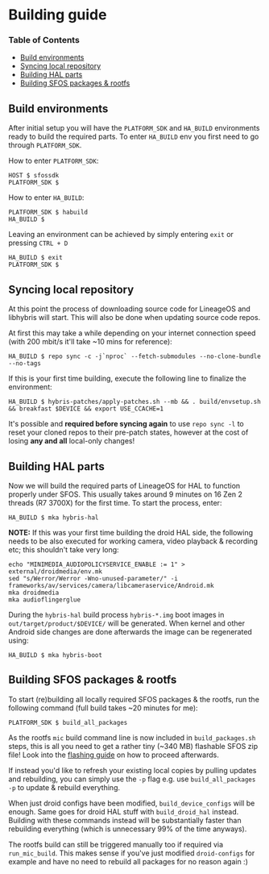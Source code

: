 # Building guide

### Table of Contents
* [Build environments](#build-environments)
* [Syncing local repository](#syncing-local-repository)
* [Building HAL parts](#building-hal-parts)
* [Building SFOS packages & rootfs](#building-sfos-packages-rootfs)

## Build environments

After initial setup you will have the `PLATFORM_SDK` and `HA_BUILD` environments ready to build the required parts. To enter `HA_BUILD` env you first need to go through `PLATFORM_SDK`.

How to enter `PLATFORM_SDK`:
```
HOST $ sfossdk
PLATFORM_SDK $
```

How to enter `HA_BUILD`:
```
PLATFORM_SDK $ habuild
HA_BUILD $
```

Leaving an environment can be achieved by simply entering `exit` or pressing `CTRL + D`
```
HA_BUILD $ exit
PLATFORM_SDK $
```

## Syncing local repository

At this point the process of downloading source code for LineageOS and libhybris will start. This will also be done when updating source code repos.

At first this may take a while depending on your internet connection speed (with 200 mbit/s it'll take ~10 mins for reference):
```
HA_BUILD $ repo sync -c -j`nproc` --fetch-submodules --no-clone-bundle --no-tags
```

If this is your first time building, execute the following line to finalize the environment:
```
HA_BUILD $ hybris-patches/apply-patches.sh --mb && . build/envsetup.sh && breakfast $DEVICE && export USE_CCACHE=1
```

It's possible and **required before syncing again** to use `repo sync -l` to reset your cloned repos to their pre-patch states, however at the cost of losing **any and all** local-only changes!

## Building HAL parts

Now we will build the required parts of LineageOS for HAL to function properly under SFOS. This usually takes around 9 minutes on 16 Zen 2 threads (R7 3700X) for the first time. To start the process, enter:
```
HA_BUILD $ mka hybris-hal
```

**NOTE:** If this was your first time building the droid HAL side, the following needs to be also executed for working camera, video playback & recording etc; this shouldn't take very long:
```
echo "MINIMEDIA_AUDIOPOLICYSERVICE_ENABLE := 1" > external/droidmedia/env.mk
sed "s/Werror/Werror -Wno-unused-parameter/" -i frameworks/av/services/camera/libcameraservice/Android.mk
mka droidmedia
mka audioflingerglue
```

During the `hybris-hal` build process `hybris-*.img` boot images in `out/target/product/$DEVICE/` will be generated. When kernel and other Android side changes are done afterwards the image can be regenerated using:
```
HA_BUILD $ mka hybris-boot
```

## Building SFOS packages & rootfs<a name="building-sfos-packages-rootfs"></a>

To start (re)building all locally required SFOS packages & the rootfs, run the following command (full build takes ~20 minutes for me):
```
PLATFORM_SDK $ build_all_packages
```

As the rootfs `mic` build command line is now included in `build_packages.sh` steps, this is all you need to get a rather tiny (~340 MB) flashable SFOS zip file! Look into the [flashing guide](FLASHING.md) on how to proceed afterwards.

If instead you'd like to refresh your existing local copies by pulling updates and rebuilding, you can simply use the `-p` flag e.g. use `build_all_packages -p` to update & rebuild everything.

When just droid configs have been modified, `build_device_configs` will be enough. Same goes for droid HAL stuff with `build_droid_hal` instead. Building with these commands instead will be substantially faster than rebuilding everything (which is unnecessary 99% of the time anyways).

The rootfs build can still be triggered manually too if required via `run_mic_build`. This makes sense if you've just modified `droid-configs` for example and have no need to rebuild all packages for no reason again :)
